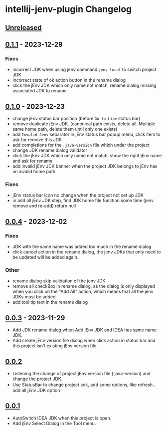 <!-- Keep a Changelog guide -> https://keepachangelog.com -->

# intellij-jenv-plugin Changelog

## [Unreleased]

## [0.1.1] - 2023-12-29

### Fixes

- incorrect JDK when using jenv command `jenv local` to switch project JDK
- incorrect state of ok action button in the rename dialog
- click the jEnv JDK which only name not match, rename dialog missing associated JDK to rename

## [0.1.0] - 2023-12-23

- change jEnv status bar position (before `Go to Line` status bar)
- remove duplicate jEnv JDK. (canonical path exists, delete all. Multiple same home path, delete them until only one exists)
- add `Invalid Jenv` separator in jEnv status bar popup menu, click item to ask for remove this JDK
- add completions for the `.java-version` file which under the project
- change JDK rename dialog validator
- click the jEnv JDK which only name not match, show the right jEnv name and ask for rename
- add invalid jEnv JDK banner when the project JDK belongs to jEnv has an invalid home path

### Fixes

- jEnv status bar icon no change when the project not set up JDK
- in add all jEnv JDK step, find JDK home file function some time (jenv remove and re-add) return null

## [0.0.4] - 2023-12-02

### Fixes

- JDK with the same name was added too much in the rename dialog
- click cancel action in the rename dialog, the jenv JDKs that only need to be updated will be added again.

### Other

- rename dialog skip validation of the jenv JDK
- remove all checkBox in rename dialog, as the dialog is only displayed when you click on the "Add All" action, which means that all the jenv JDKs must be added.
- add tool tip text in the rename dialog

## [0.0.3] - 2023-11-29

- Add JDK rename dialog when Add jEnv JDK and IDEA has same name JDK.
- Add create jEnv version file dialog when click action in status bar and this project isn't existing jEnv version file.

## [0.0.2]

- Listening the change of project jEnv version file (.java-version) and change the project JDK.
- Use StatusBar to change project sdk, add some options, like refresh 、 add all jEnv JDK option

## [0.0.1]

- AutoSwitch IDEA JDK when this project is open.
- Add jEnv Select Dialog in the Tool menu.

[Unreleased]: https://github.com/JokingAboutLife/intellij-jenv-plugin/compare/v0.1.1...HEAD
[0.1.1]: https://github.com/JokingAboutLife/intellij-jenv-plugin/compare/v0.1.0...v0.1.1
[0.1.0]: https://github.com/JokingAboutLife/intellij-jenv-plugin/compare/v0.0.4...v0.1.0
[0.0.4]: https://github.com/JokingAboutLife/intellij-jenv-plugin/compare/v0.0.3...v0.0.4
[0.0.3]: https://github.com/JokingAboutLife/intellij-jenv-plugin/compare/v0.0.2...v0.0.3
[0.0.2]: https://github.com/JokingAboutLife/intellij-jenv-plugin/compare/v0.0.1...v0.0.2
[0.0.1]: https://github.com/JokingAboutLife/intellij-jenv-plugin/commits/v0.0.1
